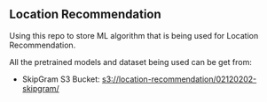 ## Location Recommendation

Using this repo to store ML algorithm that is being used for Location Recommendation.

All the pretrained models and dataset being used can be get from:

- SkipGram S3 Bucket: [s3://location-recommendation/02120202-skipgram/](https://s3.console.aws.amazon.com/s3/buckets/location-recommendation?region=ap-southeast-1&prefix=02120202-skipgram/&showversions=false)
